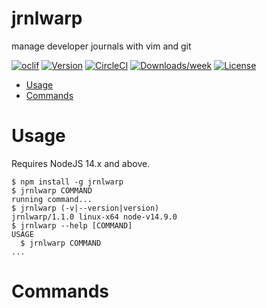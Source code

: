 jrnlwarp
========

manage developer journals with vim and git

[![oclif](https://img.shields.io/badge/cli-oclif-brightgreen.svg)](https://oclif.io)
[![Version](https://img.shields.io/npm/v/jrnlwarp.svg)](https://npmjs.org/package/jrnlwarp)
[![CircleCI](https://circleci.com/gh/hekar/jrnlwarp/tree/master.svg?style=shield)](https://circleci.com/gh/hekar/jrnlwarp/tree/master)
[![Downloads/week](https://img.shields.io/npm/dw/jrnlwarp.svg)](https://npmjs.org/package/jrnlwarp)
[![License](https://img.shields.io/npm/l/jrnlwarp.svg)](https://github.com/hekar/jrnlwarp/blob/master/package.json)

<!-- toc -->
* [Usage](#usage)
* [Commands](#commands)
<!-- tocstop -->

# Usage

Requires NodeJS 14.x and above.

<!-- usage -->
```sh-session
$ npm install -g jrnlwarp
$ jrnlwarp COMMAND
running command...
$ jrnlwarp (-v|--version|version)
jrnlwarp/1.1.0 linux-x64 node-v14.9.0
$ jrnlwarp --help [COMMAND]
USAGE
  $ jrnlwarp COMMAND
...
```
<!-- usagestop -->
# Commands
<!-- commands -->

<!-- commandsstop -->
